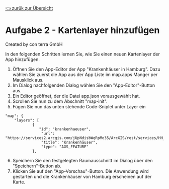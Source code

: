 [:point_left: zurük zur Übersicht](README.md)

Aufgabe 2 - Kartenlayer hinzufügen
=====================================================

Created by con terra GmbH

In den folgenden Schritten lernen Sie, wie Sie einen neuen Kartenlayer der App hinzufügen.

1.  Öffnen Sie den App-Editor der App "Krankenhäuser in Hamburg". Dazu wählen Sie zuerst die App aus der App Liste im map.apps Manger per Mausklick aus.
2.  Im Dialog nachfolgenden Dialog wählen Sie den "App-Editor"-Button aus.
3.  Ein Editor geöffnet, der die Datei app.json vorausgewählt hat.
4.  Scrollen Sie nun zu dem Abschnitt "map-init".
5.  Fügen Sie nun das unten stehende Code-Sniplet unter Layer ein
``` {.syntaxhighlighter-pre data-syntaxhighlighter-params="brush: java; gutter: false; theme: Confluence" data-theme="Confluence"}
"map": {
    "layers": [
            {
               "id": "krankenhaeuser",
                "url": "https://services2.arcgis.com/jUpNdisbWqRpMo35/ArcGIS/rest/services/HH_Krankenh%c3%a4user_2016/FeatureServer/0",
                "title": "Krankenhäuser",
                "type": "AGS_FEATURE"
            },
```
6.  Speichern Sie den festgelegten Raumausschnitt im Dialog über den "Speichern"-Button ab.
7. Klicken Sie auf den "App-Vorschau"-Button. Die Anwendung wird gestarten und die Krankenhäuser von Hamburg erscheinen auf der Karte.

